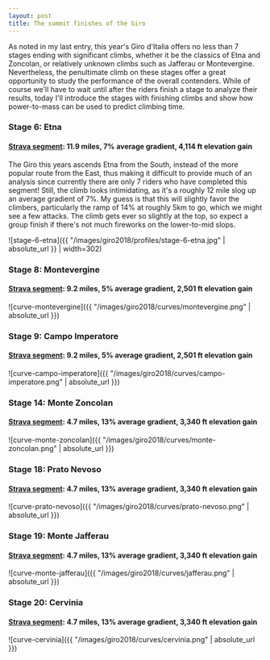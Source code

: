 ```yaml
---
layout: post
title: The summit finishes of the Giro
---
```


As noted in my last entry, this year's Giro d'Italia offers no less than 7 stages ending with significant climbs, whether it be the classics of Etna and Zoncolan, or relatively unknown climbs such as Jafferau or Montevergine. Nevertheless, the penultimate climb on these stages offer a great opportunity to study the performance of the overall contenders. While of course we'll have to wait until after the riders finish a stage to analyze their results, today I'll introduce the stages with finishing climbs and show how power-to-mass can be used to predict climbing time.

### Stage 6: Etna
#### [Strava segment](https://www.strava.com/segments/17456582): 11.9 miles, 7% average gradient, 4,114 ft elevation gain


The Giro this years ascends Etna from the South, instead of the more popular route from the East, thus making it difficult to provide much of an analysis since currently there are only 7 riders who have completed this segment! Still, the climb looks intimidating, as it's a roughly 12 mile slog up an average gradient of 7%. My guess is that this will slightly favor the climbers, particularly the ramp of 14% at roughly 5km to go, which we might see a few attacks. The climb gets ever so slightly at the top, so expect a group finish if there's not much fireworks on the lower-to-mid slops. 

![stage-6-etna]({{ "/images/giro2018/profiles/stage-6-etna.jpg" | absolute_url }} | width=302)

### Stage 8: Montevergine
#### [Strava segment](https://www.strava.com/segments/8296241): 9.2 miles, 5% average gradient, 2,501 ft elevation gain

![curve-montevergine]({{ "/images/giro2018/curves/montevergine.png" | absolute_url }})

### Stage 9: Campo Imperatore
#### [Strava segment](https://www.strava.com/segments/1607020): 9.2 miles, 5% average gradient, 2,501 ft elevation gain


![curve-campo-imperatore]({{ "/images/giro2018/curves/campo-imperatore.png" | absolute_url }})


### Stage 14: Monte Zoncolan
#### [Strava segment](https://www.strava.com/segments/657601): 4.7 miles, 13% average gradient, 3,340 ft elevation gain


![curve-monte-zoncolan]({{ "/images/giro2018/curves/monte-zoncolan.png" | absolute_url }})


### Stage 18: Prato Nevoso
#### [Strava segment](https://www.strava.com/segments/1747235): 4.7 miles, 13% average gradient, 3,340 ft elevation gain

![curve-prato-nevoso]({{ "/images/giro2018/curves/prato-nevoso.png" | absolute_url }})

### Stage 19: Monte Jafferau
#### [Strava segment](https://www.strava.com/segments/4106767): 4.7 miles, 13% average gradient, 3,340 ft elevation gain

![curve-monte-jafferau]({{ "/images/giro2018/curves/jafferau.png" | absolute_url }})

### Stage 20: Cervinia
#### [Strava segment](https://www.strava.com/segments/9604560): 4.7 miles, 13% average gradient, 3,340 ft elevation gain

![curve-cervinia]({{ "/images/giro2018/curves/cervinia.png" | absolute_url }})

